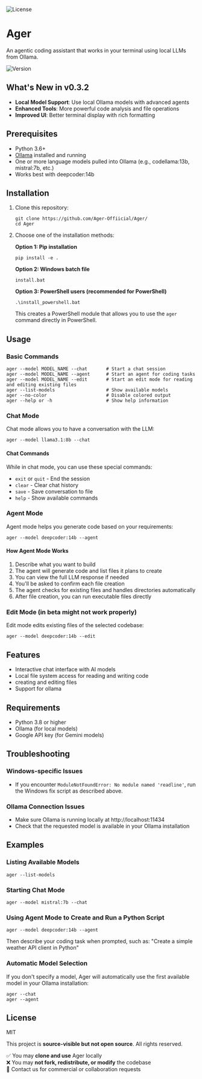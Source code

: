 ![License](https://img.shields.io/badge/MIT-red)


# Ager

An agentic coding assistant that works in your terminal using local LLMs from Ollama.

![Version](https://img.shields.io/badge/version-0.3.2-blue)

## What's New in v0.3.2


- **Local Model Support**: Use local Ollama models with advanced agents
- **Enhanced Tools**: More powerful code analysis and file operations
- **Improved UI**: Better terminal display with rich formatting

## Prerequisites

- Python 3.6+
- [Ollama](https://ollama.ai/) installed and running
- One or more language models pulled into Ollama (e.g., codellama:13b, mistral:7b, etc.)
- Works best with deepcoder:14b

## Installation

1. Clone this repository:
   ```
   git clone https://github.com/Ager-Offiicial/Ager/
   cd Ager
   ```

2. Choose one of the installation methods:

   **Option 1: Pip installation**
   ```
   pip install -e .
   ```
   
   **Option 2: Windows batch file**
   ```
   install.bat
   ```
   
   **Option 3: PowerShell users (recommended for PowerShell)**
   ```
   .\install_powershell.bat
   ```
   This creates a PowerShell module that allows you to use the `ager` command directly in PowerShell.

## Usage

### Basic Commands

```
ager --model MODEL_NAME --chat       # Start a chat session
ager --model MODEL_NAME --agent      # Start an agent for coding tasks
ager --model MODEL_NAME --edit       # Start an edit mode for reading and editing existing files
ager --list-models                   # Show available models
ager --no-color                      # Disable colored output
ager --help or -h                    # Show help information
```



### Chat Mode

Chat mode allows you to have a conversation with the LLM:

```
ager --model llama3.1:8b --chat
```

#### Chat Commands

While in chat mode, you can use these special commands:
- `exit` or `quit` - End the session
- `clear` - Clear chat history
- `save` - Save conversation to file
- `help` - Show available commands

### Agent Mode

Agent mode helps you generate code based on your requirements:

```
ager --model deepcoder:14b --agent
```

#### How Agent Mode Works

1. Describe what you want to build
2. The agent will generate code and list files it plans to create
3. You can view the full LLM response if needed
4. You'll be asked to confirm each file creation
5. The agent checks for existing files and handles directories automatically
6. After file creation, you can run executable files directly

### Edit Mode (in beta might not work properly)

Edit mode edits existing files of the selected codebase:

```
ager --model deepcoder:14b --edit
```

## Features

- Interactive chat interface with AI models
- Local file system access for reading and writing code
- creating and editing files
- Support for ollama



## Requirements

- Python 3.8 or higher
- Ollama (for local models)
- Google API key (for Gemini models)




## Troubleshooting

### Windows-specific Issues
- If you encounter `ModuleNotFoundError: No module named 'readline'`, run the Windows fix script as described above.

### Ollama Connection Issues
- Make sure Ollama is running locally at http://localhost:11434
- Check that the requested model is available in your Ollama installation


## Examples

### Listing Available Models

```
ager --list-models
```

### Starting Chat Mode

```
ager --model mistral:7b --chat
```

### Using Agent Mode to Create and Run a Python Script

```
ager --model deepcoder:14b --agent
```

Then describe your coding task when prompted, such as: "Create a simple weather API client in Python"



### Automatic Model Selection

If you don't specify a model, Ager will automatically use the first available model in your Ollama installation:

```
ager --chat
ager --agent
```

## License
MIT

This project is **source-visible but not open source**. All rights reserved.

✅ You may **clone and use** Ager locally  
❌ You may **not fork, redistribute, or modify** the codebase  
📩 Contact us for commercial or collaboration requests  
